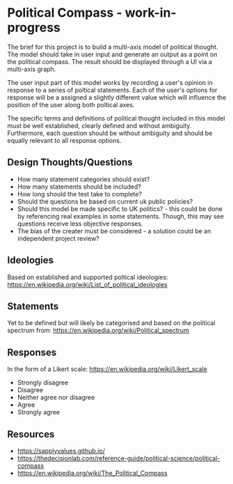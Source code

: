 # Political Compass - work-in-progress

The brief for this project is to build a multi-axis model of political thought. The model should take in user input and generate an output as a point on the political compass. The result should be displayed through a UI via a multi-axis graph.

The user input part of this model works by recording a user's opinion in response to a series of poltical statements. Each of the user's options for response will be a assigned a slightly different value which will influence the position of the user along both poltical axes.

The specific terms and definitions of political thought included in this model must be well established, clearly defined and without ambiguity. Furthermore, each question should be without ambiguity and should be equally relevant to all response options.

## Design Thoughts/Questions

- How many statement categories should exist?
- How many statements should be included?
- How long should the test take to complete?
- Should the questions be based on current uk public policies?
- Should this model be made specific to UK politics? - this could be done by referencing real examples in some statements. Though, this may see questions receive less objective responses.
- The bias of the creater must be considered - a solution could be an independent project review?

## Ideologies

Based on established and supported poltical ideologies:
https://en.wikipedia.org/wiki/List_of_political_ideologies

## Statements

Yet to be defined but will likely be categorised and based on the political spectrum from:
https://en.wikipedia.org/wiki/Political_spectrum

## Responses

In the form of a Likert scale:
https://en.wikipedia.org/wiki/Likert_scale

- Strongly disagree
- Disagree
- Neither agree nor disagree
- Agree
- Strongly agree

## Resources

- https://sapplyvalues.github.io/
- https://thedecisionlab.com/reference-guide/political-science/political-compass
- https://en.wikipedia.org/wiki/The_Political_Compass
